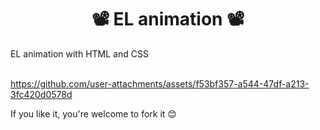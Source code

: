 <h1 align="center">📽 EL animation 📽</h1> 
EL animation with HTML and CSS
<br>
<br>

https://github.com/user-attachments/assets/f53bf357-a544-47df-a213-3fc420d0578d

If you like it, you're welcome to fork it 😊

